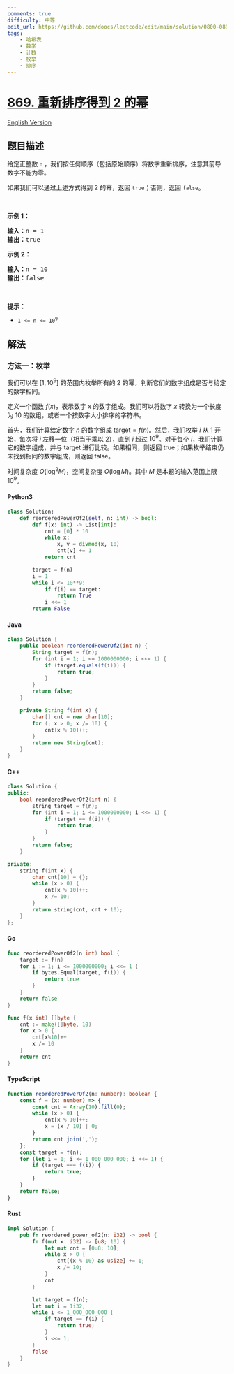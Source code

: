 ```yaml
---
comments: true
difficulty: 中等
edit_url: https://github.com/doocs/leetcode/edit/main/solution/0800-0899/0869.Reordered%20Power%20of%202/README.md
tags:
    - 哈希表
    - 数学
    - 计数
    - 枚举
    - 排序
---
```


<!-- problem:start -->

# [869. 重新排序得到 2 的幂](https://leetcode.cn/problems/reordered-power-of-2)

[English Version](/solution/0800-0899/0869.Reordered%20Power%20of%202/README_EN.md)

## 题目描述

<!-- description:start -->

<p>给定正整数&nbsp;<code>n</code>&nbsp;，我们按任何顺序（包括原始顺序）将数字重新排序，注意其前导数字不能为零。</p>

<p>如果我们可以通过上述方式得到&nbsp;2 的幂，返回 <code>true</code>；否则，返回 <code>false</code>。</p>

<p>&nbsp;</p>

<ol>
</ol>

<p><strong>示例 1：</strong></p>

<pre>
<strong>输入：</strong>n = 1
<strong>输出：</strong>true
</pre>

<p><strong>示例 2：</strong></p>

<pre>
<strong>输入：</strong>n = 10
<strong>输出：</strong>false
</pre>

<p>&nbsp;</p>

<p><strong>提示：</strong></p>

<ul>
	<li><code>1 &lt;= n &lt;= 10<sup>9</sup></code></li>
</ul>

<!-- description:end -->

## 解法

<!-- solution:start -->

### 方法一：枚举

我们可以在 $[1, 10^9]$ 的范围内枚举所有的 $2$ 的幂，判断它们的数字组成是否与给定的数字相同。

定义一个函数 $f(x)$，表示数字 $x$ 的数字组成。我们可以将数字 $x$ 转换为一个长度为 $10$ 的数组，或者一个按数字大小排序的字符串。

首先，我们计算给定数字 $n$ 的数字组成 $\text{target} = f(n)$。然后，我们枚举 $i$ 从 1 开始，每次将 $i$ 左移一位（相当于乘以 $2$），直到 $i$ 超过 $10^9$。对于每个 $i$，我们计算它的数字组成，并与 $\text{target}$ 进行比较。如果相同，则返回 $\text{true}$；如果枚举结束仍未找到相同的数字组成，则返回 $\text{false}$。

时间复杂度 $O(\log^2 M)$，空间复杂度 $O(\log M)$。其中 $M$ 是本题的输入范围上限 ${10}^9$。

<!-- tabs:start -->

#### Python3

```python
class Solution:
    def reorderedPowerOf2(self, n: int) -> bool:
        def f(x: int) -> List[int]:
            cnt = [0] * 10
            while x:
                x, v = divmod(x, 10)
                cnt[v] += 1
            return cnt

        target = f(n)
        i = 1
        while i <= 10**9:
            if f(i) == target:
                return True
            i <<= 1
        return False
```

#### Java

```java
class Solution {
    public boolean reorderedPowerOf2(int n) {
        String target = f(n);
        for (int i = 1; i <= 1000000000; i <<= 1) {
            if (target.equals(f(i))) {
                return true;
            }
        }
        return false;
    }

    private String f(int x) {
        char[] cnt = new char[10];
        for (; x > 0; x /= 10) {
            cnt[x % 10]++;
        }
        return new String(cnt);
    }
}
```

#### C++

```cpp
class Solution {
public:
    bool reorderedPowerOf2(int n) {
        string target = f(n);
        for (int i = 1; i <= 1000000000; i <<= 1) {
            if (target == f(i)) {
                return true;
            }
        }
        return false;
    }

private:
    string f(int x) {
        char cnt[10] = {};
        while (x > 0) {
            cnt[x % 10]++;
            x /= 10;
        }
        return string(cnt, cnt + 10);
    }
};
```

#### Go

```go
func reorderedPowerOf2(n int) bool {
	target := f(n)
	for i := 1; i <= 1000000000; i <<= 1 {
		if bytes.Equal(target, f(i)) {
			return true
		}
	}
	return false
}

func f(x int) []byte {
	cnt := make([]byte, 10)
	for x > 0 {
		cnt[x%10]++
		x /= 10
	}
	return cnt
}
```

#### TypeScript

```ts
function reorderedPowerOf2(n: number): boolean {
    const f = (x: number) => {
        const cnt = Array(10).fill(0);
        while (x > 0) {
            cnt[x % 10]++;
            x = (x / 10) | 0;
        }
        return cnt.join(',');
    };
    const target = f(n);
    for (let i = 1; i <= 1_000_000_000; i <<= 1) {
        if (target === f(i)) {
            return true;
        }
    }
    return false;
}
```

#### Rust

```rust
impl Solution {
    pub fn reordered_power_of2(n: i32) -> bool {
        fn f(mut x: i32) -> [u8; 10] {
            let mut cnt = [0u8; 10];
            while x > 0 {
                cnt[(x % 10) as usize] += 1;
                x /= 10;
            }
            cnt
        }

        let target = f(n);
        let mut i = 1i32;
        while i <= 1_000_000_000 {
            if target == f(i) {
                return true;
            }
            i <<= 1;
        }
        false
    }
}
```

<!-- tabs:end -->

<!-- solution:end -->

<!-- problem:end -->
